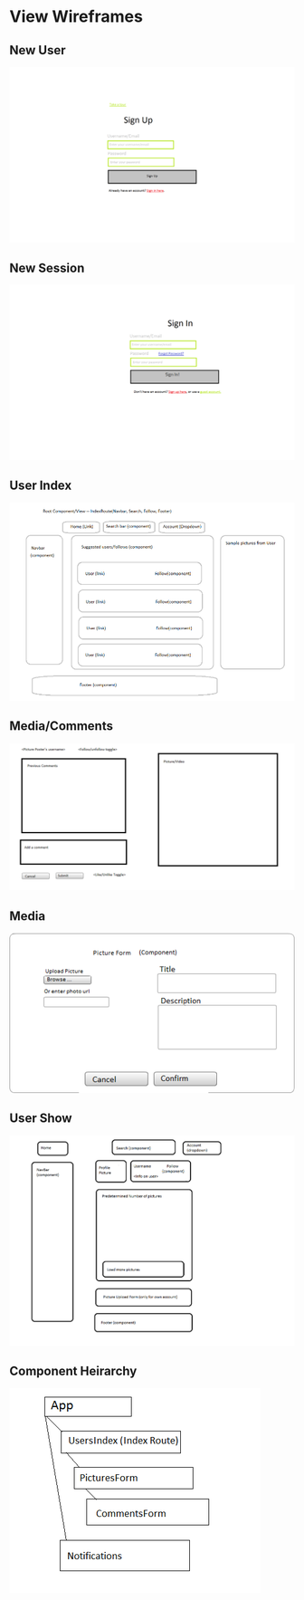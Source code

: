 # View Wireframes

## New User
![new-user]

## New Session
![new-session]

## User Index
![root]

## Media/Comments
![comments]

## Media
![media-form]

## User Show
![user-show]

## Component Heirarchy
![component-heirarchy]


[new-user]: ./wireframes/new_user.png
[new-session]: ./wireframes/new_session.png
[root]: ./wireframes/root_user.png
[comments]: ./wireframes/media_show.png
[media-form]: ./wireframes/media_form.png
[component-heirarchy]: ./wireframes/component_heirarchy.png
[user-show]: ./wireframes/user_show.png
